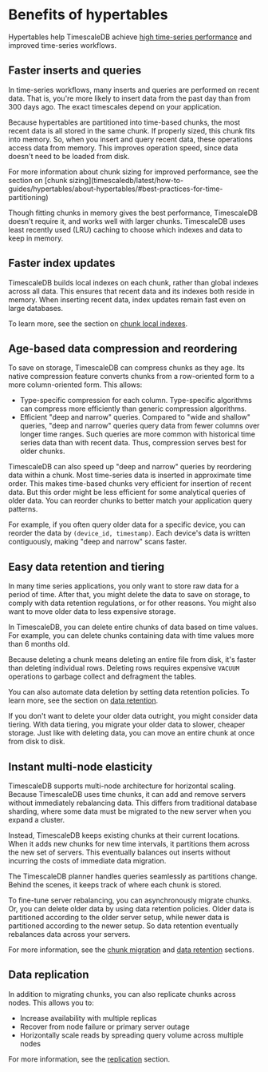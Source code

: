 # Benefits of hypertables
Hypertables help TimescaleDB achieve
[high time-series performance][performance-benchmark] and improved time-series
workflows.

## Faster inserts and queries
In time-series workflows, many inserts and queries are performed on recent data.
That is, you're more likely to insert data from the past day than from 300 days
ago. The exact timescales depend on your application.

Because hypertables are partitioned into time-based chunks, the most recent data
is all stored in the same chunk. If properly sized, this chunk fits into memory.
So, when you insert and query recent data, these operations access data from
memory. This improves operation speed, since data doesn't need to be loaded from
disk.

<highlight type="note">
For more information about chunk sizing for improved performance, see the
section on
[chunk sizing](timescaledb/latest/how-to-guides/hypertables/about-hypertables/#best-practices-for-time-partitioning)
</highlight>

Though fitting chunks in memory gives the best performance, TimescaleDB doesn't
require it, and works well with larger chunks. TimescaleDB uses least recently
used (LRU) caching to choose which indexes and data to keep in memory.

## Faster index updates
TimescaleDB builds local indexes on each chunk, rather than global indexes
across all data. This ensures that recent data and its indexes both reside in
memory. When inserting recent data, index updates remain fast even on large
databases.

To learn more, see the section on [chunk local indexes][local-indexes].

## Age-based data compression and reordering
To save on storage, TimescaleDB can compress chunks as they age. Its native
compression feature converts chunks from a row-oriented form to a more
column-oriented form. This allows:
*   Type-specific compression for each column. Type-specific algorithms can
    compress more efficiently than generic compression algorithms.
*   Efficient "deep and narrow" queries. Compared to "wide and shallow" queries,
    "deep and narrow" queries query data from fewer columns over longer time
    ranges. Such queries are more common with historical time series data than
    with recent data. Thus, compression serves best for older chunks.

TimescaleDB can also speed up "deep and narrow" queries by reordering data
within a chunk. Most time-series data is inserted in approximate time order.
This makes time-based chunks very efficient for insertion of recent data. But
this order might be less efficient for some analytical queries of older data.
You can reorder chunks to better match your application query patterns.

For example, if you often query older data for a specific device, you can
reorder the data by `(device_id, timestamp)`. Each device's data is written
contiguously, making "deep and narrow" scans faster.

## Easy data retention and tiering
In many time series applications, you only want to store raw data for a period
of time. After that, you might delete the data to save on storage, to comply
with data retention regulations, or for other reasons. You might also want to
move older data to less expensive storage.

In TimescaleDB, you can delete entire chunks of data based on time values. For
example, you can delete chunks containing data with time values more than 6
months old.

Because deleting a chunk means deleting an entire file from disk, it's faster
than deleting individual rows. Deleting rows requires expensive `VACUUM`
operations to garbage collect and defragment the tables.

You can also automate data deletion by setting data retention policies. To learn
more, see the section on [data retention][data-retention].

If you don't want to delete your older data outright, you might consider data
tiering. With data tiering, you migrate your older data to slower, cheaper
storage. Just like with deleting data, you can move an entire chunk at once from
disk to disk.

## Instant multi-node elasticity
TimescaleDB supports multi-node architecture for horizontal scaling. Because
TimescaleDB uses time chunks, it can add and remove servers without immediately
rebalancing data. This differs from traditional database sharding, where some
data must be migrated to the new server when you expand a cluster.

Instead, TimescaleDB keeps existing chunks at their current locations. When it
adds new chunks for new time intervals, it partitions them across the new set of
servers. This eventually balances out inserts without incurring the costs of
immediate data migration.

The TimescaleDB planner handles queries seamlessly as partitions change. Behind
the scenes, it keeps track of where each chunk is stored.

To fine-tune server rebalancing, you can asynchronously migrate chunks. Or, you
can delete older data by using data retention policies. Older data is
partitioned according to the older server setup, while newer data is partitioned
according to the newer setup. So data retention eventually rebalances data
across your servers.

For more information, see the [chunk migration][chunk-migration] and
[data retention][data-retention] sections.

## Data replication
In addition to migrating chunks, you can also replicate chunks across nodes.
This allows you to:
*   Increase availability with multiple replicas
*   Recover from node failure or primary server outage
*   Horizontally scale reads by spreading query volume across multiple nodes

For more information, see the [replication][replication] section.

[chunk-migration]: /api/:currentVersion:/distributed-hypertables/move_chunk_experimental/
[data-retention]: /timescaledb/:currentVersion:/how-to-guides/data-retention/
[local-indexes]: /timescaledb/:currentVersion:/overview/core-concepts/hypertables-and-chunks/hypertable-architecture/#chunk-local-indexes
[performance-benchmark]: https://www.timescale.com/blog/timescaledb-vs-6a696248104e/
[replication]: /timescaledb/:currentVersion:/how-to-guides/replication-and-ha/
